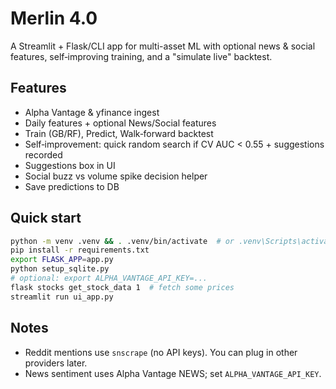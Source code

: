# Merlin 4.0

A Streamlit + Flask/CLI app for multi-asset ML with optional news & social features, self‑improving training, and a "simulate live" backtest.

## Features
- Alpha Vantage & yfinance ingest
- Daily features + optional News/Social features
- Train (GB/RF), Predict, Walk‑forward backtest
- Self‑improvement: quick random search if CV AUC < 0.55 + suggestions recorded
- Suggestions box in UI
- Social buzz vs volume spike decision helper
- Save predictions to DB

## Quick start
```bash
python -m venv .venv && . .venv/bin/activate  # or .venv\Scripts\activate on Windows
pip install -r requirements.txt
export FLASK_APP=app.py
python setup_sqlite.py
# optional: export ALPHA_VANTAGE_API_KEY=...
flask stocks get_stock_data 1  # fetch some prices
streamlit run ui_app.py
```

## Notes
- Reddit mentions use `snscrape` (no API keys). You can plug in other providers later.
- News sentiment uses Alpha Vantage NEWS; set `ALPHA_VANTAGE_API_KEY`.

